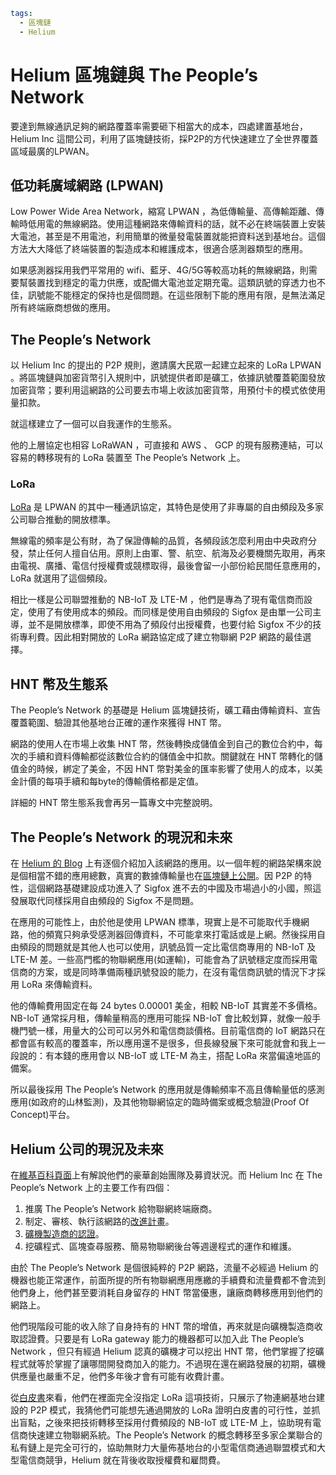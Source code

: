 ```yaml
tags:
  - 區塊鏈
  - Helium
```

# Helium 區塊鏈與 The People’s Network

要達到無線通訊足夠的網路覆蓋率需要砸下相當大的成本，四處建置基地台，Helium Inc 這間公司，利用了區塊鏈技術，採P2P的方代快速建立了全世界覆蓋區域最廣的LPWAN。

## 低功耗廣域網路 (LPWAN)

Low Power Wide Area Network，​縮寫 LPWAN ，為低傳輸量、高傳輸距離、傳輸時低用電的無線網路。使用這種網路來傳輸資料的話，就不必在終端裝置上安裝大電池，甚至是不用電池，利用簡單的微量發電裝置就能把資料送到基地台。這個方法大大降低了終端裝置的製造成本和維護成本，很適合感測器類型的應用。

如果感測器採用我們平常用的 wifi、藍牙、4G/5G等較高功耗的無線網路，則需要幫裝置找到穩定的電力供應，或配備大電池並定期充電。這類訊號的穿透力也不佳，訊號能不能穩定的保持也是個問題。在這些限制下能的應用有限，是無法滿足所有終端廠商想做的應用。

## The People’s Network

以 Helium Inc 的提出的 P2P 規則，邀請廣大民眾一起建立起來的 LoRa LPWAN 。將區塊鏈與加密貨幣引入規則中，訊號提供者即是礦工，依據訊號覆蓋範圍發放加密貨幣；要利用這網路的公司要去市場上收該加密貨幣，用預付卡的模式依使用量扣款。

就這樣建立了一個可以自我運作的生態系。

他的上層協定也相容 LoRaWAN ，可直接和 AWS 、 GCP 的現有服務連結，可以容易的轉移現有的 LoRa 裝置至 The People’s Network 上。

### LoRa

[LoRa](https://zh.wikipedia.org/wiki/LoRa) 是 LPWAN 的其中一種通訊協定，其特色是使用了非專屬的自由頻段及多家公司聯合推動的開放標準。

無線電的頻率是公有財，為了保證傳輸的品質，各頻段該怎麼利用由中央政府分發，禁止任何人擅自佔用。原則上由軍、警、航空、航海及必要機關先取用，再來由電視、廣播、電信付授權費或競標取得，最後會留一小部份給民間任意應用的，LoRa 就選用了這個頻段。

相比一樣是公司聯盟推動的 NB-IoT 及 LTE-M ，他們是專為了現有電信商而設定，使用了有使用成本的頻段。而同樣是使用自由頻段的 Sigfox 是由單一公司主導，並不是開放標準，即使不用為了頻段付出授權費，也要付給 Sigfox 不少的技術專利費。因此相對開放的 LoRa 網路協定成了建立物聯網 P2P 網路的最佳選擇。

## HNT 幣及生態系

The People’s Network 的基礎是 Helium 區塊鏈技術，礦工藉由傳輸資料、宣告覆蓋範圍、驗證其他基地台正確的運作來獲得 HNT 幣。

網路的使用人在市場上收集 HNT 幣，然後轉換成儲值金到自己的數位合約中，每次的手續和資料傳輸都從該數位合約的儲值金中扣款。關鍵就在 HNT 幣轉化的儲值金的時候，綁定了美金，不因 HNT 幣對美金的匯率影響了使用人的成本，以美金計價的每項手續和每byte的傳輸價格都是定值。

詳細的 HNT 幣生態系我會再另一篇專文中完整說明。

## The People’s Network 的現況和未來

在 [Helium 的 Blog](https://blog.helium.com) 上有逐個介紹加入該網路的應用。以一個年輕的網路架構來說是個相當不錯的應用總數，真實的數據傳輸量也在[區塊鏈上公開](https://explorer.helium.com)。因 P2P 的特性，這個網路基礎建設成功進入了 Sigfox 進不去的中國及市場過小的小國，照這發展取代同樣採用自由頻段的 Sigfox 不是問題。

在應用的可能性上，由於他是使用 LPWAN 標準，現實上是不可能取代手機網路，他的頻寬只夠承受感測器回傳資料，不可能拿來打電話或是上網。然後採用自由頻段的問題就是其他人也可以使用，訊號品質一定比電信商專用的 NB-IoT 及 LTE-M 差。一些高門檻的物聯網應用(如運輸)，可能會為了訊號穩定度而採用電信商的方案，或是同時準備兩種訊號發設的能力，在沒有電信商訊號的情況下才採用 LoRa 來傳輸資料。

他的傳輸費用固定在每 24 bytes 0.00001 美金，相較 NB-IoT 其實差不多價格。 NB-IoT 通常採月租，傳輸量稍高的應用可能採 NB-IoT 會比較划算，就像一般手機門號一樣，用量大的公司可以另外和電信商談價格。目前電信商的 IoT 網路只在都會區有較高的覆蓋率，所以應用還不是很多，但長線發展下來可能就會和我上一段說的：有本錢的應用會以 NB-IoT 或 LTE-M 為主，搭配 LoRa 來當偏遠地區的備案。

所以最後採用 The People’s Network 的應用就是傳輸頻率不高且傳輸量低的感測應用(如政府的山林監測)，及其他物聯網協定的臨時備案或概念驗證(Proof Of Concept)平台。

## Helium 公司的現況及未來

在[維基百科頁面](https://en.wikipedia.org/wiki/Helium_Systems)上有解說他們的豪華創始團隊及募資狀況。而 Helium Inc 在 The People’s Network 上的主要工作有四個：

1. 推廣 The People’s Network 給物聯網終端廠商。
1. 制定、審核、執行該網路的[改進計畫](https://github.com/helium/HIP)。
1. [礦機製造商的認證](https://github.com/helium/HIP/blob/master/0019-third-party-manufacturers.md)。
1. 挖礦程式、區塊查尋服務、簡易物聯網後台等週邊程式的運作和維護。

由於 The People’s Network 是個很純粹的 P2P 網路，流量不必經過 Helium 的機器也能正常運作，前面所提的所有物聯網應用應繳的手續費和流量費都不會流到他們身上，他們甚至要消耗自身留存的 HNT 幣當優惠，讓廠商轉移應用到他們的網路上。

他們現階段可能的收入除了自身持有的 HNT 幣的增值，再來就是向礦機製造商收取認證費。只要是有 LoRa gateway 能力的機器都可以加入此 The People’s Network ，但只有經過 Helium 認真的礦機才可以挖出 HNT 幣，他們掌握了挖礦程式就等於掌握了讓哪間開發商加入的能力。不過現在還在網路發展的初期，礦機供應量也嚴重不足，他們多年後才會有可能有收費計畫。

從[白皮書](http://whitepaper.helium.com)來看，他們在裡面完全沒指定 LoRa 這項技術，只展示了物連網基地台建設的 P2P 模式，我猜他們可能想先通過開放的 LoRa 證明白皮書的可行性，並抓出盲點，之後來把技術轉移至採用付費頻段的 NB-IoT 或 LTE-M 上，協助現有電信商快速建立物聯網系統。The People’s Network 的概念轉移至多家企業聯合的私有鏈上是完全可行的，協助無財力大量佈基地台的小型電信商通過聯盟模式和大型電信商競爭，Helium 就在背後收取授權費和雇問費。

